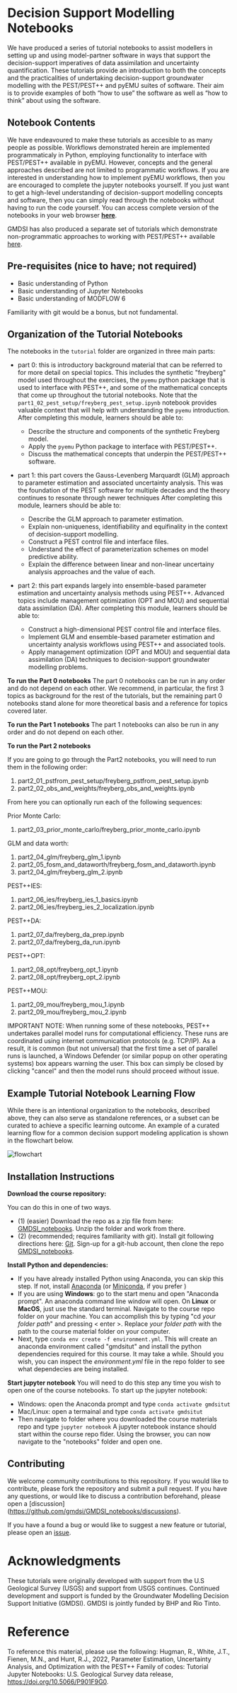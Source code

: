 # Decision Support Modelling Notebooks

We have produced a series of tutorial notebooks to assist modellers in setting up and using model-partner software in ways that support the decision-support imperatives of data assimilation and uncertainty quantification. These tutorials provide an introduction to both the concepts and the practicalities of undertaking decision-support groundwater modelling with the PEST/PEST++ and pyEMU suites of software. Their aim is to provide examples of both “how to use” the software as well as “how to think” about using the software. 

## Notebook Contents

We have endeavoured to make these tutorials as accesible to as many people as possible. Workflows demonstrated herein are implemented programmaticaly in Python, employing functionality to interface with PEST/PEST++ available in pyEMU. However, concepts and the general approaches described are not limited to programmatic workflows. If you are interested in understanding how to implement pyEMU workflows, then you are encouraged to complete the jupyter notebooks yourself. If you just want to get a high-level understanding of decision-support modelling concepts and software, then you can simply read through the notebooks without having to run the code yourself. You can access complete version of the notebooks in your web browser [__here__](https://gmdsi.github.io/GMDSI_notebooks/). 

GMDSI has also produced a separate set of tutorials which demonstrate non-programmatic approaches to working with PEST/PEST++ available [here](https://gmdsi.org/education/tutorials/). 

## Pre-requisites (nice to have; not required)
 - Basic understanding of Python 
 - Basic understanding of Jupyter Notebooks
 - Basic understanding of MODFLOW 6

Familiarity with git would be a bonus, but not fundamental.

## Organization of the Tutorial Notebooks
The notebooks in the `tutorial` folder are organized in three main parts:
 - part 0: this is introductory background material that can be referred to for more detail on special topics. This includes the synthetic "freyberg" model used throughout the exercises, the `pyemu` python package that is used to interface with PEST++, and some of the mathematical concepts that come up throughout the tutorial notebooks. Note that the `part1_02_pest_setup/freyberg_pest_setup.ipynb` notebook provides valuable context that will help with understanding the `pyemu` introduction.
After completing this module, learners should be able to:
    - Describe the structure and components of the synthetic Freyberg model.
    - Apply the `pyemu` Python package to interface with PEST/PEST++.
    - Discuss the mathematical concepts that underpin the PEST/PEST++ software.

 - part 1: this part covers the Gauss-Levenberg Marquardt (GLM) approach to parameter estimation and associated uncertainty analysis. This was the foundation of the PEST software for multiple decades and the theory continues to resonate through newer techniques
After completing this module, learners should be able to:
    - Describe the GLM approach to parameter estimation.
    - Explain non-uniqueness, identifiability and equifinality in the context of decision-support modelling.
    - Construct a PEST control file and interface files.
    - Understand the effect of parameterization schemes on model predictive ability.
    - Explain the difference between linear and non-linear uncertainy analysis approaches and the value of each.

 - part 2: this part expands largely into ensemble-based parameter estimation and uncertainty analysis methods using PEST++. Advanced topics include management optimization (OPT and MOU) and sequential data assimilation (DA).
After completing this module, learners should be able to:
    - Construct a high-dimensional PEST control file and interface files.
    - Implement GLM and ensemble-based parameter estimation and uncertainty analysis workflows using PEST++ and associated tools.
    - Apply management optimization (OPT and MOU) and sequential data assimilation (DA) techniques to decision-support groundwater modelling problems.


**To run the Part 0 notebooks**
The part 0 notebooks can be run in any order and do not depend on each other. We recommend, in particular, the first 3 topics as background for the rest of the tutorials, but the remaining part 0 notebooks stand alone for more theoretical basis and a reference for topics covered later.

**To run the Part 1 notebooks**
The part 1 notebooks can also be run in any order and do not depend on each other.

**To run the Part 2 notebooks**

If you are going to go through the Part2 notebooks, you will need to run them in the following order:
 1. part2_01_pstfrom_pest_setup/freyberg_pstfrom_pest_setup.ipynb
 2. part2_02_obs_and_weights/freyberg_obs_and_weights.ipynb

From here you can optionally run each of the following sequences:

Prior Monte Carlo:
 1. part2_03_prior_monte_carlo/freyberg_prior_monte_carlo.ipynb

GLM and data worth:
 1. part2_04_glm/freyberg_glm_1.ipynb
 2. part2_05_fosm_and_dataworth/freyberg_fosm_and_dataworth.ipynb
 3. part2_04_glm/freyberg_glm_2.ipynb

PEST++IES:
 1. part2_06_ies/freyberg_ies_1_basics.ipynb
 2. part2_06_ies/freyberg_ies_2_localization.ipynb

PEST++DA:
 1. part2_07_da/freyberg_da_prep.ipynb
 2. part2_07_da/freyberg_da_run.ipynb

PEST++OPT: 
 1. part2_08_opt/freyberg_opt_1.ipynb
 2. part2_08_opt/freyberg_opt_2.ipynb

PEST++MOU: 
 1. part2_09_mou/freyberg_mou_1.ipynb
 2. part2_09_mou/freyberg_mou_2.ipynb
 
IMPORTANT NOTE: When running some of these notebooks, PEST++ undertakes parallel model runs for computational efficiency. These runs are coordinated using internet communication protocols (e.g. TCP/IP). As a result, it is common (but not universal) that the first time a set of parallel runs is launched, a Windows Defender (or similar popup on other operating systems) box appears warning the user. This box can simply be closed by clicking "cancel" and then the model runs should proceed without issue.

## Example Tutorial Notebook Learning Flow
While there is an intentional organization to the notebooks, described above, they can also serve as standalone references, or a subset can be curated to achieve a specific learning outcome. An example of a curated learning flow for a common decision support modeling application is shown in the flowchart below. 

![flowchart](https://raw.githubusercontent.com/gmdsi/GMDSI_notebooks/jose-review/.github/flowchart.png)

## Installation Instructions

**Download the course repository:**

You can do this in one of two ways. 
 - (1) (easier) Download the repo as a zip file from here: [GMDSI_notebooks](https://github.com/gmdsi/GMDSI_notebooks). Unzip the folder and work from there.
 - (2) (recommended; requires familiarity with git). Install git following directions here: [Git](https://git-scm.com/book/en/v2/Getting-Started-Installing-Git). Sign-up for a git-hub account, then clone the repo [GMDSI_notebooks](https://github.com/gmdsi/GMDSI_notebooks).

**Install Python and dependencies:**
 - If you have already installed Python using Anaconda, you can skip this step. If not, install [Anaconda](https://www.anaconda.com/products/individual) (or [Miniconda](https://docs.conda.io/en/latest/miniconda.html), if you prefer )
 - If you are using __Windows__: go to the start menu and open "Anaconda prompt". An anaconda command line window will open. On __Linux__ or __MacOS__, just use the standard terminal. Navigate to the course repo folder on your machine. You can accomplish this by typing "cd *your folder path*" and pressing < enter >. Replace *your folder path* with the path to the course material folder on your computer.
 - Next, type `conda env create -f environment.yml`. This will create an anaconda environment called "gmdsitut" and install the python dependencies required for this course. It may take a while. Should you wish, you can inspect the *environment.yml* file in the repo folder to see what dependecies are being installed.

**Start jupyter notebook**
You will need to do this step any time you wish to open one of the course notebooks.
To start up the jupyter notebook:
- Windows: open the Anaconda prompt and type `conda activate gmdsitut`
- Mac/Linux: open a termainal and type `conda activate gmdsitut`
- Then navigate to folder where you downloaded the course materials repo and type `jupyter notebook`
A jupyter notebook instance should start within the course repo flder. Using the browser, you can now navigate to the "notebooks" folder and open one.
 
 ## Contributing

We welcome community contributions to this repository. If you would like to contribute, please fork the repository and submit a pull request. If you have any questions, or would like to discuss a contribution beforehand, please open a [discussion] (https://github.com/gmdsi/GMDSI_notebooks/discussions). 

If you have a found a bug or would like to suggest a new feature or tutorial, please open an [issue](https://github.com/gmdsi/GMDSI_notebooks/issues).


 # Acknowledgments
 
These tutorials were originally developed with support from the U.S Geological Survey (USGS) and support from USGS continues. Continued development and support is funded by the Groundwater Modelling Decision Support Initiative (GMDSI). GMDSI is jointly funded by BHP and Rio Tinto.

# Reference
To reference this material, please use the following:
Hugman, R., White, J.T., Fienen, M.N., and Hunt, R.J., 2022, Parameter Estimation, Uncertainty Analysis, and Optimization with the PEST++ Family of codes: Tutorial Jupyter Notebooks: U.S. Geological Survey data release, https://doi.org/10.5066/P901F9G0.
